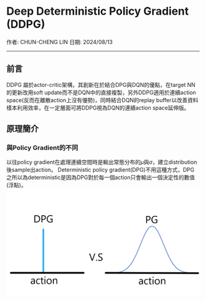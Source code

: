 # Deep Deterministic Policy Gradient (DDPG)

作者: CHUN-CHENG LIN
日期: 2024/08/13

---

## 前言

DDPG 屬於actor-critic架構，其創新在於結合DPG與DQN的優點，在target NN的更新改用soft update而不是DQN中的直接複製，另外DDPG適用於連續action space(反而在離散action上沒有優勢)，同時結合DQN的replay buffer以改善資料樣本利用效率，在一定層面可將DDPG視為DQN的連續action space延伸版。

## 原理簡介

### 與Policy Gradient的不同

以往policy gradient在處理連續空間時是輸出常態分布的$\mu$與$\sigma$，建立distribution後sample出action。
Deterministic policy gradient(DPG)不用這種方式，DPG之所以為deterministic是因為DPG對於每一個action只會輸出一個決定性的數值(浮點)。
![DPG vs PG](./DPGvsPG.png)
